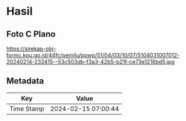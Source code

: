 # Hasil

## Foto C Plano

https://sirekap-obj-formc.kpu.go.id/44fc/pemilu/ppwp/51/04/03/10/07/5104031007012-20240214-232415--53c503db-f3a3-42b5-b21f-ce73e1216bd5.jpg


## Metadata

| Key        | Value               |
| ---------- | ------------------- |
| Time Stamp | 2024-02-15 07:00:44 |



